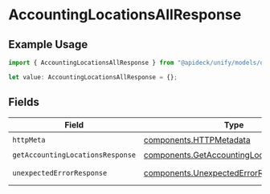 # AccountingLocationsAllResponse

## Example Usage

```typescript
import { AccountingLocationsAllResponse } from "@apideck/unify/models/operations";

let value: AccountingLocationsAllResponse = {};
```

## Fields

| Field                                                                                                  | Type                                                                                                   | Required                                                                                               | Description                                                                                            |
| ------------------------------------------------------------------------------------------------------ | ------------------------------------------------------------------------------------------------------ | ------------------------------------------------------------------------------------------------------ | ------------------------------------------------------------------------------------------------------ |
| `httpMeta`                                                                                             | [components.HTTPMetadata](../../models/components/httpmetadata.md)                                     | :heavy_check_mark:                                                                                     | N/A                                                                                                    |
| `getAccountingLocationsResponse`                                                                       | [components.GetAccountingLocationsResponse](../../models/components/getaccountinglocationsresponse.md) | :heavy_minus_sign:                                                                                     | Locations                                                                                              |
| `unexpectedErrorResponse`                                                                              | [components.UnexpectedErrorResponse](../../models/components/unexpectederrorresponse.md)               | :heavy_minus_sign:                                                                                     | Unexpected error                                                                                       |